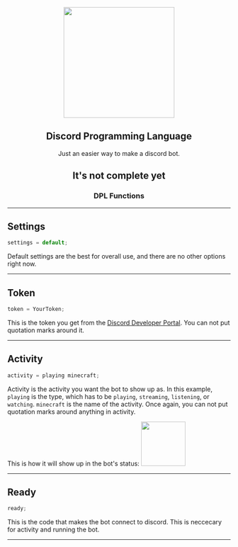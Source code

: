 <p align="center">
  <img src="https://github.com/ThatError404/DPL/raw/master/DPL.png" width="250"/>
</p>
<h2 align="center" width="200"><b>Discord Programming Language</b></h2>


<p align="center">Just an easier way to make a discord bot.</p>

<h2 align="center" width="200">It's not complete yet</h2>

<h3 align="center" width="200">DPL Functions</h3>

------

## Settings

```js
settings = default;
```

Default settings are the best for overall use, and there are no other options right now.

------

## Token

```js
token = YourToken;
```

This is the token you get from the [Discord Developer Portal](https://discordapp.com/developers/applications/me). You can not put quotation marks around it.

------

## Activity

```js
activity = playing minecraft;
```

Activity is the activity you want the bot to show up as. In this example, `playing` is the type, which has to be `playing`, `streaming`, `listening`, or `watching`. `minecraft` is the name of the activity. Once again, you can not put quotation marks around anything in activity.

This is how it will show up in the bot's status:  <img src="https://github.com/ThatError404/DPL/blob/master/DPL-ActivityExample.png?raw=true" width="100">

------

## Ready

```js
ready;
```

This is the code that makes the bot connect to discord. This is neccecary for activity and running the bot.

------
